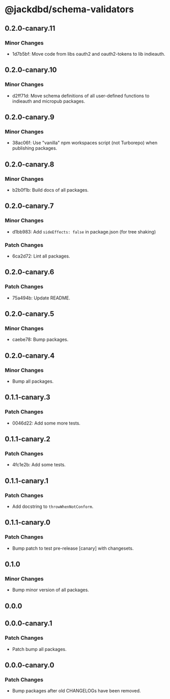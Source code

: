 # @jackdbd/schema-validators

## 0.2.0-canary.11

### Minor Changes

- 1d7b5bf: Move code from libs oauth2 and oauth2-tokens to lib indieauth.

## 0.2.0-canary.10

### Minor Changes

- d2ff71d: Move schema definitions of all user-defined functions to indieauth and micropub packages.

## 0.2.0-canary.9

### Minor Changes

- 38ac06f: Use "vanilla" npm workspaces script (not Turborepo) when publishing packages.

## 0.2.0-canary.8

### Minor Changes

- b2b0f1b: Build docs of all packages.

## 0.2.0-canary.7

### Minor Changes

- d1bb983: Add `sideEffects: false` in package.json (for tree shaking)

### Patch Changes

- 6ca2d72: Lint all packages.

## 0.2.0-canary.6

### Patch Changes

- 75a494b: Update README.

## 0.2.0-canary.5

### Minor Changes

- caebe78: Bump packages.

## 0.2.0-canary.4

### Minor Changes

- Bump all packages.

## 0.1.1-canary.3

### Patch Changes

- 0046d22: Add some more tests.

## 0.1.1-canary.2

### Patch Changes

- 4fc1e2b: Add some tests.

## 0.1.1-canary.1

### Patch Changes

- Add docstring to `throwWhenNotConform`.

## 0.1.1-canary.0

### Patch Changes

- Bump patch to test pre-release [canary] with changesets.

## 0.1.0

### Minor Changes

- Bump minor version of all packages.

## 0.0.0

## 0.0.0-canary.1

### Patch Changes

- Patch bump all packages.

## 0.0.0-canary.0

### Patch Changes

- Bump packages after old CHANGELOGs have been removed.

